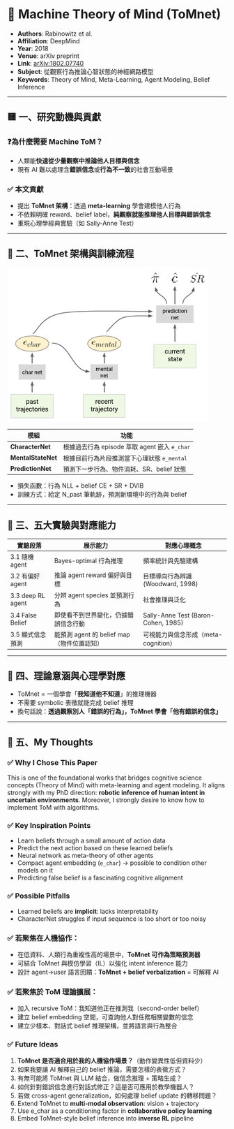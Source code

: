 # 📘 Machine Theory of Mind (ToMnet)

- **Authors**: Rabinowitz et al.
- **Affiliation**: DeepMind
- **Year**: 2018
- **Venue**: arXiv preprint
- **Link**: [arXiv:1802.07740](https://arxiv.org/abs/1802.07740)
- **Subject**: 從觀察行為推論心智狀態的神經網路模型
- **Keywords**: Theory of Mind, Meta-Learning, Agent Modeling, Belief Inference

------

## 🟨 一、研究動機與貢獻

### ❓為什麼需要 Machine ToM？

- 人類能**快速從少量觀察中推論他人目標與信念**
- 現有 AI 難以處理含**錯誤信念**或**行為不一致**的社會互動場景

### ✅ 本文貢獻

- 提出 **ToMnet 架構**：透過 **meta-learning** 學會建模他人行為
- 不依賴明確 reward、belief label，**純觀察就能推理他人目標與錯誤信念**
- 重現心理學經典實驗（如 Sally-Anne Test）

------

## 🧩 二、ToMnet 架構與訓練流程

![architecture_diagram](/papers/2018_arXiv_Rabinowitz_ToMnet/architecture_diagram.png)

| 模組               | 功能                                          |
| ------------------ | --------------------------------------------- |
| **CharacterNet**   | 根據過去行為 episode 萃取 agent 嵌入 `e_char` |
| **MentalStateNet** | 根據目前行為片段推測當下心理狀態 `e_mental`   |
| **PredictionNet**  | 預測下一步行為、物件消耗、SR、belief 狀態     |

- 損失函數：行為 NLL + belief CE + SR + DVIB
- 訓練方式：給定 N_past 筆軌跡，預測新環境中的行為與 belief

------

## 🔬 三、五大實驗與對應能力

| 實驗段落          | 展示能力                                   | 對應心理概念                         |
| ----------------- | ------------------------------------------ | ------------------------------------ |
| 3.1 隨機 agent    | Bayes-optimal 行為推理                     | 頻率統計與先驗建構                   |
| 3.2 有偏好 agent  | 推論 agent reward 偏好與目標               | 目標導向行為辨識 (Woodward, 1998)    |
| 3.3 deep RL agent | 分辨 agent species 並預測行為              | 社會推理與泛化                       |
| 3.4 False Belief  | 即使看不到世界變化，仍據錯誤信念行動       | Sally-Anne Test (Baron-Cohen, 1985)  |
| 3.5 顯式信念預測  | 能預測 agent 的 belief map（物件位置認知） | 可視能力與信念形成（meta-cognition） |

------

## 🧬 四、理論意涵與心理學對應

- ToMnet = 一個學會「**我知道他不知道**」的推理機器
- 不需要 symbolic 表徵就能完成 belief 推理
- 換句話說：**透過觀察別人「錯誤的行為」，ToMnet 學會「他有錯誤的信念」**

------

## 🧠 五、My Thoughts

### ✅ Why I Chose This Paper

This is one of the foundational works that bridges cognitive science concepts (Theory of Mind) with meta-learning and agent modeling. It aligns strongly with my PhD direction: **robotic inference of human intent in uncertain environments**. Moreover, I strongly desire to know how to implement ToM with algorithms.

### ✅ Key Inspiration Points

- Learn beliefs through a small amount of action data
- Predict the next action based on these learned beliefs
- Neural network as meta-theory of other agents
- Compact agent embedding (`e_char`) → possible to condition other models on it
- Predicting false belief is a fascinating cognitive alignment

### ✅ Possible Pitfalls

- Learned beliefs are **implicit**: lacks interpretability
- CharacterNet struggles if input sequence is too short or too noisy

### ✅ 若聚焦在人機協作：

- 在低資料、人類行為重複性高的場景中，**ToMnet 可作為策略預測器**
- 可結合 ToMnet 與模仿學習（IL）以強化 intent inference 能力
- 設計 agent→user 語言回饋：**ToMnet + belief verbalization** = 可解釋 AI

### ✅ 若聚焦於 ToM 理論擴展：

- 加入 recursive ToM：我知道他正在推測我（second-order belief）
- 建立 belief embedding 空間，可查詢他人對任務相關變數的信念
- 建立少樣本、對話式 belief 推理架構，並將語言與行為整合

### ✅ Future Ideas

1. **ToMnet 是否適合用於我的人機協作場景？**（動作變異性低但資料少）
2. 如果我要讓 AI 解釋自己的 belief 推論，需要怎樣的表徵方式？
3. 有無可能將 ToMnet 與 LLM 結合，做信念推理 + 策略生成？
4. 如何針對錯誤信念進行對話式修正？這是否可應用於教學機器人？
5. 若做 cross-agent generalization，如何處理 belief update 的轉移問題？
6. Extend ToMnet to **multi-modal observation**: vision + trajectory
7. Use e_char as a conditioning factor in **collaborative policy learning**
8. Embed ToMnet-style belief inference into **inverse RL** pipeline

